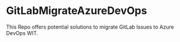 # GitLabMigrateAzureDevOps
This Repo offers potential solutions to migrate GitLab Issues to Azure DevOps WIT.
